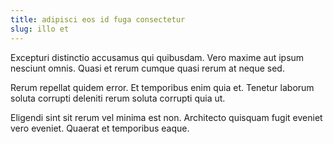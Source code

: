 ```yaml
---
title: adipisci eos id fuga consectetur
slug: illo et
---
```


Excepturi distinctio accusamus qui quibusdam. Vero maxime aut ipsum nesciunt omnis. Quasi et rerum cumque quasi rerum at neque sed.

Rerum repellat quidem error. Et temporibus enim quia et. Tenetur laborum soluta corrupti deleniti rerum soluta corrupti quia ut.

Eligendi sint sit rerum vel minima est non. Architecto quisquam fugit eveniet vero eveniet. Quaerat et temporibus eaque.
